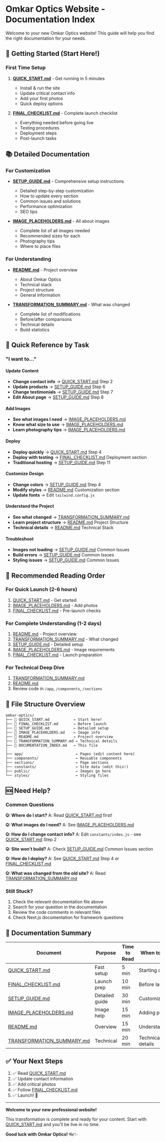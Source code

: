 # Omkar Optics Website - Documentation Index

Welcome to your new Omkar Optics website! This guide will help you find the right documentation for your needs.

## 🚀 Getting Started (Start Here!)

### First Time Setup
1. **[QUICK_START.md](./QUICK_START.md)** - Get running in 5 minutes
   - Install & run the site
   - Update critical contact info
   - Add your first photos
   - Quick deploy options

2. **[FINAL_CHECKLIST.md](./FINAL_CHECKLIST.md)** - Complete launch checklist
   - Everything needed before going live
   - Testing procedures
   - Deployment steps
   - Post-launch tasks

## 📚 Detailed Documentation

### For Customization
- **[SETUP_GUIDE.md](./SETUP_GUIDE.md)** - Comprehensive setup instructions
  - Detailed step-by-step customization
  - How to update every section
  - Common issues and solutions
  - Performance optimization
  - SEO tips

- **[IMAGE_PLACEHOLDERS.md](./IMAGE_PLACEHOLDERS.md)** - All about images
  - Complete list of all images needed
  - Recommended sizes for each
  - Photography tips
  - Where to place files

### For Understanding
- **[README.md](./README.md)** - Project overview
  - About Omkar Optics
  - Technical stack
  - Project structure
  - General information

- **[TRANSFORMATION_SUMMARY.md](./TRANSFORMATION_SUMMARY.md)** - What was changed
  - Complete list of modifications
  - Before/after comparisons
  - Technical details
  - Build statistics

## 📖 Quick Reference by Task

### "I want to..."

#### Update Content
- **Change contact info** → [QUICK_START.md](./QUICK_START.md) Step 2
- **Update products** → [SETUP_GUIDE.md](./SETUP_GUIDE.md) Step 6
- **Change testimonials** → [SETUP_GUIDE.md](./SETUP_GUIDE.md) Step 7
- **Edit About page** → [SETUP_GUIDE.md](./SETUP_GUIDE.md) Step 8

#### Add Images
- **See what images I need** → [IMAGE_PLACEHOLDERS.md](./IMAGE_PLACEHOLDERS.md)
- **Know what size to use** → [IMAGE_PLACEHOLDERS.md](./IMAGE_PLACEHOLDERS.md)
- **Learn photography tips** → [IMAGE_PLACEHOLDERS.md](./IMAGE_PLACEHOLDERS.md)

#### Deploy
- **Deploy quickly** → [QUICK_START.md](./QUICK_START.md) Step 4
- **Deploy with testing** → [FINAL_CHECKLIST.md](./FINAL_CHECKLIST.md) Deployment section
- **Traditional hosting** → [SETUP_GUIDE.md](./SETUP_GUIDE.md) Step 11

#### Customize Design
- **Change colors** → [SETUP_GUIDE.md](./SETUP_GUIDE.md) Step 4
- **Modify styles** → [README.md](./README.md) Customization section
- **Update fonts** → Edit `tailwind.config.js`

#### Understand the Project
- **See what changed** → [TRANSFORMATION_SUMMARY.md](./TRANSFORMATION_SUMMARY.md)
- **Learn project structure** → [README.md](./README.md) Project Structure
- **Technical details** → [README.md](./README.md) Technical Stack

#### Troubleshoot
- **Images not loading** → [SETUP_GUIDE.md](./SETUP_GUIDE.md) Common Issues
- **Build errors** → [SETUP_GUIDE.md](./SETUP_GUIDE.md) Common Issues
- **Styling issues** → [SETUP_GUIDE.md](./SETUP_GUIDE.md) Common Issues

## 🎯 Recommended Reading Order

### For Quick Launch (2-6 hours)
1. [QUICK_START.md](./QUICK_START.md) - Get started
2. [IMAGE_PLACEHOLDERS.md](./IMAGE_PLACEHOLDERS.md) - Add photos
3. [FINAL_CHECKLIST.md](./FINAL_CHECKLIST.md) - Pre-launch checks

### For Complete Understanding (1-2 days)
1. [README.md](./README.md) - Project overview
2. [TRANSFORMATION_SUMMARY.md](./TRANSFORMATION_SUMMARY.md) - What changed
3. [SETUP_GUIDE.md](./SETUP_GUIDE.md) - Detailed setup
4. [IMAGE_PLACEHOLDERS.md](./IMAGE_PLACEHOLDERS.md) - Image requirements
5. [FINAL_CHECKLIST.md](./FINAL_CHECKLIST.md) - Launch preparation

### For Technical Deep Dive
1. [TRANSFORMATION_SUMMARY.md](./TRANSFORMATION_SUMMARY.md)
2. [README.md](./README.md)
3. Review code in `/app`, `/components`, `/sections`

## 📁 File Structure Overview

```
omkar-optics/
├── 📄 QUICK_START.md           ← Start here!
├── 📄 FINAL_CHECKLIST.md       ← Before launch
├── 📄 SETUP_GUIDE.md           ← Detailed setup
├── 📄 IMAGE_PLACEHOLDERS.md    ← Image info
├── 📄 README.md                ← Project overview
├── 📄 TRANSFORMATION_SUMMARY.md ← Technical details
├── 📄 DOCUMENTATION_INDEX.md   ← This file
│
├── app/                        ← Pages (edit content here)
├── components/                 ← Reusable components
├── sections/                   ← Page sections
├── constants/                  ← Site data (edit this!)
├── public/                     ← Images go here
└── styles/                     ← Styling files
```

## 🆘 Need Help?

### Common Questions

**Q: Where do I start?**
A: Read [QUICK_START.md](./QUICK_START.md) first!

**Q: What images do I need?**
A: See [IMAGE_PLACEHOLDERS.md](./IMAGE_PLACEHOLDERS.md)

**Q: How do I change contact info?**
A: Edit `constants/index.js` - see [QUICK_START.md](./QUICK_START.md) Step 2

**Q: Site won't build?**
A: Check [SETUP_GUIDE.md](./SETUP_GUIDE.md) Common Issues section

**Q: How do I deploy?**
A: See [QUICK_START.md](./QUICK_START.md) Step 4 or [FINAL_CHECKLIST.md](./FINAL_CHECKLIST.md)

**Q: What was changed from the old site?**
A: Read [TRANSFORMATION_SUMMARY.md](./TRANSFORMATION_SUMMARY.md)

### Still Stuck?

1. Check the relevant documentation file above
2. Search for your question in the documentation
3. Review the code comments in relevant files
4. Check Next.js documentation for framework questions

## 📝 Documentation Summary

| Document | Purpose | Time to Read | When to Use |
|----------|---------|--------------|-------------|
| [QUICK_START.md](./QUICK_START.md) | Fast setup | 5 min | Starting out |
| [FINAL_CHECKLIST.md](./FINAL_CHECKLIST.md) | Launch prep | 10 min | Before launch |
| [SETUP_GUIDE.md](./SETUP_GUIDE.md) | Detailed guide | 30 min | Customizing |
| [IMAGE_PLACEHOLDERS.md](./IMAGE_PLACEHOLDERS.md) | Image help | 15 min | Adding photos |
| [README.md](./README.md) | Overview | 15 min | Understanding |
| [TRANSFORMATION_SUMMARY.md](./TRANSFORMATION_SUMMARY.md) | Technical | 20 min | Technical details |

## ✅ Your Next Steps

1. ✅ Read [QUICK_START.md](./QUICK_START.md)
2. ✅ Update contact information
3. ✅ Add critical photos
4. ✅ Follow [FINAL_CHECKLIST.md](./FINAL_CHECKLIST.md)
5. ✅ Launch! 🚀

---

**Welcome to your new professional website!**

This transformation is complete and ready for your content. Start with [QUICK_START.md](./QUICK_START.md) and you'll be live in no time.

**Good luck with Omkar Optics!** 👓✨

